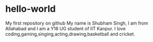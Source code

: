 # hello-world
My first repository on github
My name is Shubham Singh, I am from Allahabad and I am a Y16 UG student of IIT Kanpur. I love coding,gaming,singing,acting,drawing,basketball and cricket.
